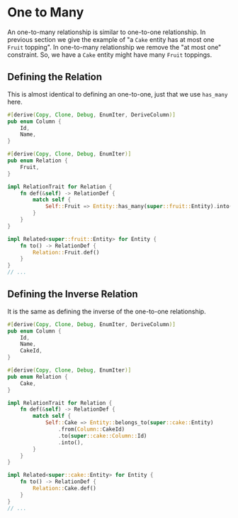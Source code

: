 # One to Many

An one-to-many relationship is similar to one-to-one relationship. In previous section we give the example of "a `Cake` entity has at most one `Fruit` topping". In one-to-many relationship we remove the "at most one" constraint. So, we have a `Cake` entity might have many `Fruit` toppings.

## Defining the Relation

This is almost identical to defining an one-to-one, just that we use `has_many` here.

```rust {9,15,20} title="entity/cake.rs"
#[derive(Copy, Clone, Debug, EnumIter, DeriveColumn)]
pub enum Column {
    Id,
    Name,
}

#[derive(Copy, Clone, Debug, EnumIter)]
pub enum Relation {
    Fruit,
}

impl RelationTrait for Relation {
    fn def(&self) -> RelationDef {
        match self {
            Self::Fruit => Entity::has_many(super::fruit::Entity).into(),
        }
    }
}

impl Related<super::fruit::Entity> for Entity {
    fn to() -> RelationDef {
        Relation::Fruit.def()
    }
}
// ...
```

## Defining the Inverse Relation

It is the same as defining the inverse of the one-to-one relationship.

```rust {10,16,24} title="entity/fruit.rs"
#[derive(Copy, Clone, Debug, EnumIter, DeriveColumn)]
pub enum Column {
    Id,
    Name,
    CakeId,
}

#[derive(Copy, Clone, Debug, EnumIter)]
pub enum Relation {
    Cake,
}

impl RelationTrait for Relation {
    fn def(&self) -> RelationDef {
        match self {
            Self::Cake => Entity::belongs_to(super::cake::Entity)
                .from(Column::CakeId)
                .to(super::cake::Column::Id)
                .into(),
        }
    }
}

impl Related<super::cake::Entity> for Entity {
    fn to() -> RelationDef {
        Relation::Cake.def()
    }
}
// ...
```
